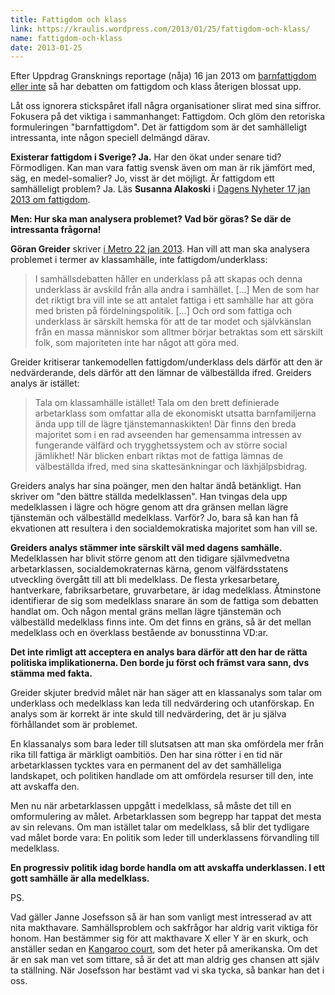 ```yaml
---
title: Fattigdom och klass
link: https://kraulis.wordpress.com/2013/01/25/fattigdom-och-klass/
name: fattigdom-och-klass
date: 2013-01-25
---
```

Efter Uppdrag Gransknings reportage (nåja) 16 jan 2013 om [barnfattigdom eller inte](http://www.svt.se/ug/barnfattigdomen-i-sverige-kraftigt-overdriven) så har debatten om fattigdom och klass återigen blossat upp.

Låt oss ignorera stickspåret ifall några organisationer slirat med sina siffror. Fokusera på det viktiga i sammanhanget: Fattigdom. Och glöm den retoriska formuleringen "barnfattigdom". Det är fattigdom som är det samhälleligt intressanta, inte någon speciell delmängd därav.

**Existerar fattigdom i Sverige? Ja.** Har den ökat under senare tid? Förmodligen. Kan man vara fattig svensk även om man är rik jämfört med, säg, en medel-somalier? Jo, visst är det möjligt. Är fattigdom ett samhälleligt problem? Ja. Läs **Susanna Alakoski** i [Dagens Nyheter 17 jan 2013 om fattigdom](http://www.dn.se/kultur-noje/debatt-essa/alla-fattiga-barn-gar-inte-i-trasiga-skor).

**Men: Hur ska man analysera problemet? Vad bör göras? Se där de intressanta frågorna!**

**Göran Greider** skriver [i Metro 22 jan 2013](http://www.metro.se/kolumner/tala-om-klass-i-stallet-for-fattiga/EVHmau!s24FEGo3PjRno/). Han vill att man ska analysera problemet i termer av klassamhälle, inte fattigdom/underklass:



> I samhällsdebatten håller en underklass på att skapas och denna underklass är avskild från alla andra i samhället. [...] Men de som har det riktigt bra vill inte se att antalet fattiga i ett samhälle har att göra med bristen på fördelningspolitik. [...] Och ord som fattiga och underklass är särskilt hemska för att de tar modet och självkänslan från en massa människor som alltmer börjar betraktas som ett särskilt folk, som majoriteten inte har något att göra med.

Greider kritiserar tankemodellen fattigdom/underklass dels därför att den är nedvärderande, dels därför att den lämnar de välbeställda ifred. Greiders analys är istället:

> Tala om klassamhälle istället! Tala om den brett definierade arbetarklass som omfattar alla de ekonomiskt utsatta barnfamiljerna ända upp till de lägre tjänstemannaskikten! Där finns den breda majoritet som i en rad avseenden har gemensamma intressen av fungerande välfärd och trygghetssystem och av större social jämlikhet! När blicken enbart riktas mot de fattiga lämnas de välbeställda ifred, med sina skattesänkningar och läxhjälpsbidrag.

Greiders analys har sina poänger, men den haltar ändå betänkligt. Han skriver om "den bättre ställda medelklassen". Han tvingas dela upp medelklassen i lägre och högre genom att dra gränsen mellan lägre tjänstemän och välbeställd medelklass. Varför? Jo, bara så kan han få ekvationen att resultera i den socialdemokratiska majoritet som han vill se.

**Greiders analys stämmer inte särskilt väl med dagens samhälle.** Medelklassen har blivit större genom att den tidigare självmedvetna arbetarklassen, socialdemokraternas kärna, genom välfärdsstatens utveckling övergått till att bli medelklass. De flesta yrkesarbetare, hantverkare, fabriksarbetare, gruvarbetare, är idag medelklass. Åtminstone identifierar de sig som medelklass snarare än som de fattiga som debatten handlat om. Och någon mental gräns mellan lägre tjänstemän och välbeställd medelklass finns inte. Om det finns en gräns, så är det mellan medelklass och en överklass bestående av bonusstinna VD:ar.

**Det inte rimligt att acceptera en analys bara därför att den har de rätta politiska implikationerna. Den borde ju först och främst vara sann, dvs stämma med fakta.**

Greider skjuter bredvid målet när han säger att en klassanalys som talar om underklass och medelklass kan leda till nedvärdering och utanförskap. En analys som är korrekt är inte skuld till nedvärdering, det är ju själva förhållandet som är problemet.

En klassanalys som bara leder till slutsatsen att man ska omfördela mer från rika till fattiga är märkligt oambitiös. Den har sina rötter i en tid när arbetarklassen tycktes vara en permanent del av det samhälleliga landskapet, och politiken handlade om att omfördela resurser till den, inte att avskaffa den.

Men nu när arbetarklassen uppgått i medelklass, så måste det till en omformulering av målet. Arbetarklassen som begrepp har tappat det mesta av sin relevans. Om man istället talar om medelklass, så blir det tydligare vad målet borde vara: En politik som leder till underklassens förvandling till medelklass.

**En progressiv politik idag borde handla om att avskaffa underklassen. I ett gott samhälle är alla medelklass.**

PS.

Vad gäller Janne Josefsson så är han som vanligt mest intresserad av att nita makthavare. Samhällsproblem och sakfrågor har aldrig varit viktiga för honom. Han bestämmer sig för att makthavare X eller Y är en skurk, och anställer sedan en [Kangaroo court](http://en.wikipedia.org/wiki/Kangaroo_court), som det heter på amerikanska. Om det är en sak man vet som tittare, så är det att man aldrig ges chansen att själv ta ställning. När Josefsson har bestämt vad vi ska tycka, så bankar han det i oss.

